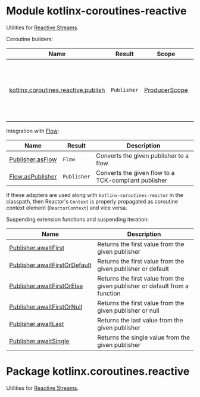 # Module kotlinx-coroutines-reactive

Utilities for [Reactive Streams](https://www.reactive-streams.org).

Coroutine builders:

| **Name**        | **Result**                    | **Scope**        | **Description**
| --------------- | ----------------------------- | ---------------- | ---------------
| [kotlinx.coroutines.reactive.publish]       | `Publisher`                   | [ProducerScope] | Cold reactive publisher that starts the coroutine on subscribe

Integration with [Flow]:

| **Name**            | **Result**        | **Description**
| ---------------     | --------------    | ---------------
| [Publisher.asFlow]  | `Flow`            | Converts the given publisher to a flow
| [Flow.asPublisher]  | `Publisher`       | Converts the given flow to a TCK-compliant publisher

If these adapters are used along with `kotlinx-coroutines-reactor` in the classpath, then Reactor's `Context` is properly
propagated as coroutine context element (`ReactorContext`) and vice versa.

Suspending extension functions and suspending iteration:

| **Name** | **Description**
| -------- | ---------------
| [Publisher.awaitFirst][org.reactivestreams.Publisher.awaitFirst] | Returns the first value from the given publisher
| [Publisher.awaitFirstOrDefault][org.reactivestreams.Publisher.awaitFirstOrDefault] | Returns the first value from the given publisher or default
| [Publisher.awaitFirstOrElse][org.reactivestreams.Publisher.awaitFirstOrElse] | Returns the first value from the given publisher or default from a function
| [Publisher.awaitFirstOrNull][org.reactivestreams.Publisher.awaitFirstOrNull] | Returns the first value from the given publisher or null
| [Publisher.awaitLast][org.reactivestreams.Publisher.awaitFirst] | Returns the last value from the given publisher
| [Publisher.awaitSingle][org.reactivestreams.Publisher.awaitSingle] | Returns the single value from the given publisher

<!--- MODULE kotlinx-coroutines-core -->
<!--- INDEX kotlinx.coroutines -->
<!--- INDEX kotlinx.coroutines.flow -->

[Flow]: https://kotlinlang.org/api/kotlinx.coroutines/kotlinx-coroutines-core/kotlinx.coroutines.flow/-flow/index.html

<!--- INDEX kotlinx.coroutines.channels -->

[ProducerScope]: https://kotlinlang.org/api/kotlinx.coroutines/kotlinx-coroutines-core/kotlinx.coroutines.channels/-producer-scope/index.html

<!--- MODULE kotlinx-coroutines-reactive -->
<!--- INDEX kotlinx.coroutines.reactive -->

[kotlinx.coroutines.reactive.publish]: https://kotlinlang.org/api/kotlinx.coroutines/kotlinx-coroutines-reactive/kotlinx.coroutines.reactive/publish.html
[Publisher.asFlow]: https://kotlinlang.org/api/kotlinx.coroutines/kotlinx-coroutines-reactive/kotlinx.coroutines.reactive/as-flow.html
[Flow.asPublisher]: https://kotlinlang.org/api/kotlinx.coroutines/kotlinx-coroutines-reactive/kotlinx.coroutines.reactive/as-publisher.html
[org.reactivestreams.Publisher.awaitFirst]: https://kotlinlang.org/api/kotlinx.coroutines/kotlinx-coroutines-reactive/kotlinx.coroutines.reactive/await-first.html
[org.reactivestreams.Publisher.awaitFirstOrDefault]: https://kotlinlang.org/api/kotlinx.coroutines/kotlinx-coroutines-reactive/kotlinx.coroutines.reactive/await-first-or-default.html
[org.reactivestreams.Publisher.awaitFirstOrElse]: https://kotlinlang.org/api/kotlinx.coroutines/kotlinx-coroutines-reactive/kotlinx.coroutines.reactive/await-first-or-else.html
[org.reactivestreams.Publisher.awaitFirstOrNull]: https://kotlinlang.org/api/kotlinx.coroutines/kotlinx-coroutines-reactive/kotlinx.coroutines.reactive/await-first-or-null.html
[org.reactivestreams.Publisher.awaitSingle]: https://kotlinlang.org/api/kotlinx.coroutines/kotlinx-coroutines-reactive/kotlinx.coroutines.reactive/await-single.html

<!--- END -->

# Package kotlinx.coroutines.reactive

Utilities for [Reactive Streams](https://www.reactive-streams.org).
